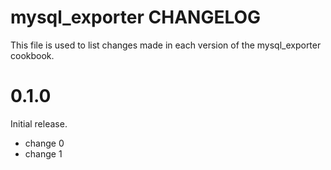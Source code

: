 # mysql_exporter CHANGELOG

This file is used to list changes made in each version of the mysql_exporter cookbook.

# 0.1.0

Initial release.

- change 0
- change 1

